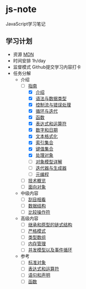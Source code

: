 # js-note
JavaScript学习笔记

## 学习计划

* 资源
[MDN](https://developer.mozilla.org/zh-CN/docs/Web/JavaScript)
* 时间安排
1h/day
* 监督模式
Github提交学习内容打卡
* 任务分解
    - 介绍
        - [ ] [指南](https://developer.mozilla.org/zh-CN/docs/Web/JavaScript/Guide)
            - [x] [介绍](https://developer.mozilla.org/zh-CN/docs/Web/JavaScript/Guide/Introduction)
            - [x] [语法与数据类型](https://developer.mozilla.org/zh-CN/docs/Web/JavaScript/Guide/Grammar_and_types)
            - [x] [控制流与错误处理](https://developer.mozilla.org/zh-CN/docs/Web/JavaScript/Guide/Control_flow_and_error_handling)
            - [x] [循环与迭代](https://developer.mozilla.org/zh-CN/docs/Web/JavaScript/Guide/Loops_and_iteration)
            - [x] [函数](https://developer.mozilla.org/zh-CN/docs/Web/JavaScript/Guide/Functions)
            - [x] [表达式和运算符](https://developer.mozilla.org/zh-CN/docs/Web/JavaScript/Guide/Expressions_and_Operators)
            - [x] [数字和日期](https://developer.mozilla.org/zh-CN/docs/Web/JavaScript/Guide/Numbers_and_dates)
            - [x] [文本格式化](https://developer.mozilla.org/zh-CN/docs/Web/JavaScript/Guide/Text_formatting)
            - [x] [索引集合](https://developer.mozilla.org/zh-CN/docs/Web/JavaScript/Guide/Indexed_collections)
            - [x] [键值集合](https://developer.mozilla.org/zh-CN/docs/Web/JavaScript/Guide/Keyed_collections)
            - [x] [处理对象](https://developer.mozilla.org/zh-CN/docs/Web/JavaScript/Guide/Working_with_Objects)
            - [ ] [对象模型详解](https://developer.mozilla.org/zh-CN/docs/Web/JavaScript/Guide/Details_of_the_Object_Model)
            - [ ] [迭代器与生成器](https://developer.mozilla.org/zh-CN/docs/Web/JavaScript/Guide/Iterators_and_Generators)
            - [ ] [元编程](https://developer.mozilla.org/zh-CN/docs/Web/JavaScript/Guide/Meta_programming)
        - [ ] [技术概览](https://developer.mozilla.org/zh-CN/docs/Web/JavaScript/JavaScript_technologies_overview)
        - [ ] [面向对象](https://developer.mozilla.org/zh-CN/docs/Web/JavaScript/Introduction_to_Object-Oriented_JavaScript)
    - 中级内容
        - [ ] [刮目相看](https://developer.mozilla.org/zh-CN/docs/Web/JavaScript/A_re-introduction_to_JavaScript)
        - [ ] [数据结构](https://developer.mozilla.org/zh-CN/docs/Web/JavaScript/Data_structures)
        - [ ] [比较操作符](https://developer.mozilla.org/zh-CN/docs/Web/JavaScript/Equality_comparisons_and_when_to_use_them)
    - 高级内容
        - [ ] [继承和原型的链式结构](https://developer.mozilla.org/zh-CN/docs/Web/JavaScript/Guide/Inheritance_and_the_prototype_chain)
        - [ ] [严格模式](https://developer.mozilla.org/zh-CN/docs/Web/JavaScript/Reference/Strict_mode)
        - [ ] [类型数组](https://developer.mozilla.org/zh-CN/docs/Web/JavaScript/Typed_arrays)
        - [ ] [内存管理](https://developer.mozilla.org/zh-CN/docs/Web/JavaScript/Memory_Management)
        - [ ] [并发模型以及事件循环](https://developer.mozilla.org/zh-CN/docs/Web/JavaScript/EventLoop)
    - 参考
        - [ ] [标准对象](https://developer.mozilla.org/zh-CN/docs/Web/JavaScript/Reference/Global_Objects)
        - [ ] [表达式和运算符](https://developer.mozilla.org/zh-CN/docs/Web/JavaScript/Reference/Operators)
        - [ ] [语句和声明](https://developer.mozilla.org/zh-CN/docs/Web/JavaScript/Reference/Statements)
        - [ ] [函数](https://developer.mozilla.org/zh-CN/docs/Web/JavaScript/Reference/Functions)
